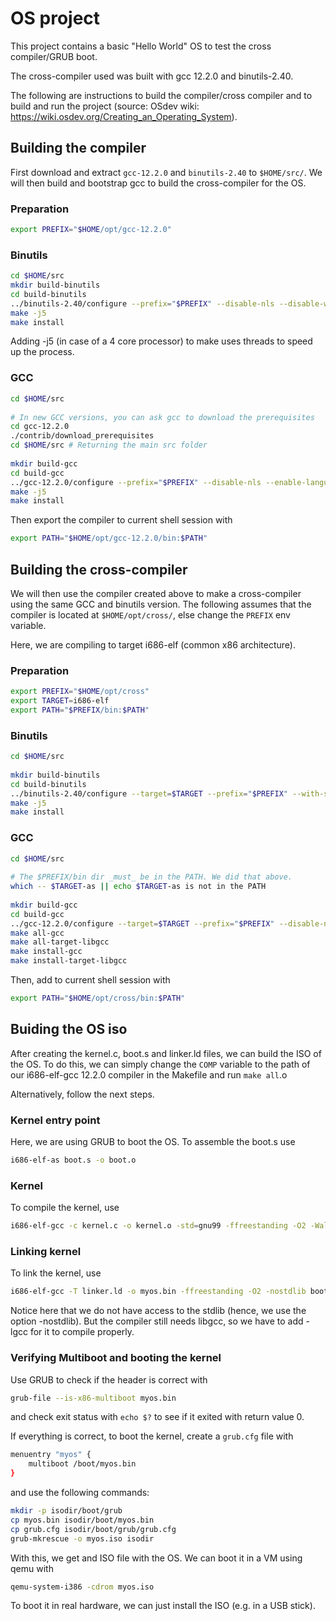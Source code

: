 # OS project

This project contains a basic "Hello World" OS to test the cross compiler/GRUB boot.

The cross-compiler used was built with gcc 12.2.0 and binutils-2.40.

The following are instructions to build the compiler/cross compiler and to build and run the project (source: OSdev wiki: https://wiki.osdev.org/Creating_an_Operating_System).

## Building the compiler
First download and extract `gcc-12.2.0` and `binutils-2.40` to `$HOME/src/`.
We will then build and bootstrap gcc to build the cross-compiler for the OS.

### Preparation
```sh
export PREFIX="$HOME/opt/gcc-12.2.0"
```

### Binutils
```sh
cd $HOME/src
mkdir build-binutils
cd build-binutils
../binutils-2.40/configure --prefix="$PREFIX" --disable-nls --disable-werror
make -j5
make install
```

Adding -j5 (in case of a 4 core processor) to make uses threads to speed up the process.

### GCC
```sh
cd $HOME/src
 
# In new GCC versions, you can ask gcc to download the prerequisites
cd gcc-12.2.0
./contrib/download_prerequisites
cd $HOME/src # Returning the main src folder
 
mkdir build-gcc
cd build-gcc
../gcc-12.2.0/configure --prefix="$PREFIX" --disable-nls --enable-languages=c,c++
make -j5
make install
```

Then export the compiler to current shell session with
```sh
export PATH="$HOME/opt/gcc-12.2.0/bin:$PATH"
```

## Building the cross-compiler
We will then use the compiler created above to make a cross-compiler using the same GCC and binutils version.
The following assumes that the compiler is located at `$HOME/opt/cross/`, else change the `PREFIX` env variable.

Here, we are compiling to target i686-elf (common x86 architecture).

### Preparation
```sh
export PREFIX="$HOME/opt/cross"
export TARGET=i686-elf
export PATH="$PREFIX/bin:$PATH"
```

### Binutils
```sh
cd $HOME/src
 
mkdir build-binutils
cd build-binutils
../binutils-2.40/configure --target=$TARGET --prefix="$PREFIX" --with-sysroot --disable-nls --disable-werror
make -j5
make install
```

### GCC
```sh
cd $HOME/src
 
# The $PREFIX/bin dir _must_ be in the PATH. We did that above.
which -- $TARGET-as || echo $TARGET-as is not in the PATH
 
mkdir build-gcc
cd build-gcc
../gcc-12.2.0/configure --target=$TARGET --prefix="$PREFIX" --disable-nls --enable-languages=c,c++ --without-headers
make all-gcc
make all-target-libgcc
make install-gcc
make install-target-libgcc
```

Then, add to current shell session with
```sh
export PATH="$HOME/opt/cross/bin:$PATH"
```

## Buiding the OS iso
After creating the kernel.c, boot.s and linker.ld files, we can build the ISO of the OS.
To do this, we can simply change the `COMP` variable to the path of our i686-elf-gcc 12.2.0 compiler in the Makefile and run `make all`.o

Alternatively, follow the next steps.

### Kernel entry point
Here, we are using GRUB to boot the OS.
To assemble the boot.s use

```sh
i686-elf-as boot.s -o boot.o
```

### Kernel
To compile the kernel, use

```sh
i686-elf-gcc -c kernel.c -o kernel.o -std=gnu99 -ffreestanding -O2 -Wall -Wextra
```

### Linking kernel
To link the kernel, use

```sh
i686-elf-gcc -T linker.ld -o myos.bin -ffreestanding -O2 -nostdlib boot.o kernel.o -lgcc
```

Notice here that we do not have access to the stdlib (hence, we use the option -nostdlib).
But the compiler still needs libgcc, so we have to add -lgcc for it to compile properly.

### Verifying Multiboot and booting the kernel
Use GRUB to check if the header is correct with

```sh
grub-file --is-x86-multiboot myos.bin
```

and check exit status with `echo $?` to see if it exited with return value 0.

If everything is correct, to boot the kernel, create a `grub.cfg` file with

```sh
menuentry "myos" {
	multiboot /boot/myos.bin
}
```

and use the following commands:

```sh
mkdir -p isodir/boot/grub
cp myos.bin isodir/boot/myos.bin
cp grub.cfg isodir/boot/grub/grub.cfg
grub-mkrescue -o myos.iso isodir
```

With this, we get and ISO file with the OS.
We can boot it in a VM using qemu with

```sh
qemu-system-i386 -cdrom myos.iso
```

To boot it in real hardware, we can just install the ISO (e.g. in a USB stick).
